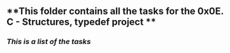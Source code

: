 ## **This folder contains all the tasks for the 0x0E. C - Structures, typedef project **   
### *This is a list of the tasks*
